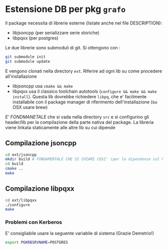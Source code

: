 # Estensione DB per pkg `grafo`

Il package necessita di librerie esterne (listate anche nel file DESCRIPTION):

- libjsoncpp (per serializzare serie storiche)
- libpqxx (per postgres)

Le due librerie sono submoduli di git. Si ottengono con :

```bash
git submodule init
git submodule update
```

E vengono clonati nella directory `ext`. Riferire ad ogni lib su come procedere all'installazione

- libjsoncpp usa `cmake && make`
- libpqxx usa il classico toolchain autotools (`configure && make && make install`). Questa lib dovrebbe
  richiedere `libpq`, che e' facilmente installabile con il package manager di riferimento dell'installazione
  (su OSX usare brew)

*E' FONDMANETALE* che si vada nella directory `src` e si configurino gli header/lib per la compilazione della
parte nativa del package. La libreria viene linkata staticamente alle altre lib su cui dipende


## Compilazione jsoncpp

```bash
cd ext/jsoncpp
mkdir build # FONDAMENTALE CHE SI CHIAMI COSI' (per le dipendenze sul Makevars di R)
cd build
cmake ..
make
```

## Compilazione libpqxx

```bash
cd ext/libpqxx
./configure
make
```

### Problemi con Kerberos

E' consigliabile usare la seguente variabile di sistema (Grazie Demetrio!)

```bash
export PGKRBSRVNAME=POSTGRES
```